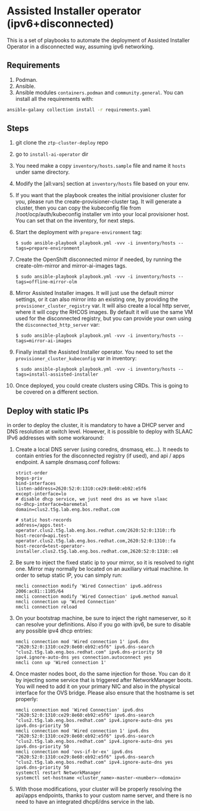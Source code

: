 # Assisted Installer operator (ipv6+disconnected) #
This is a set of playbooks to automate the deployment of Assisted Installer Operator
in a disconnected way, assuming ipv6 networking.

## Requirements ##

1. Podman.
2. Ansible.
3. Ansible modules `containers.podman` and `community.general`. You can install all the requirements with: 

  ```bash
  ansible-galaxy collection install -r requirements.yaml
  ```
        
## Steps ##

1. git clone the `ztp-cluster-deploy` repo
2. go to `install-ai-operator` dir
3. You need make a copy `inventory/hosts.sample` file and name it `hosts` under same directory.
4. Modify the [all:vars] section at `inventory/hosts` file based on your env.
5. If you want that the playbook creates the initial provisioner cluster for you, please run the
create-provisioner-cluster tag. It will generate a cluster, then you can copy the kubeconfig file
from /root/ocp/auth/kubeconfig installer vm into your local provisioner host. You can set that
on the inventory, for next steps.
6. Start the deployment with `prepare-environment` tag:

      ```console
      $ sudo ansible-playbook playbook.yml -vvv -i inventory/hosts --tags=prepare-environment
      ```

7. Create the OpenShift disconnected mirror if needed, by running the create-olm-mirror and
mirror-ai-images tags.

      ```console
      $ sudo ansible-playbook playbook.yml -vvv -i inventory/hosts --tags=offline-mirror-olm
      ```

8. Mirror Assisted Installer images. It will just use the default mirror settings, or it can also mirror
into an existing one, by providing the `provisioner_cluster_registry` var. It will also create a local
http server, where it will copy the RHCOS images. By default it will use the same VM used for the
disconnected registry, but you can provide your own using the `disconnected_http_server` var:

      ```console
      $ sudo ansible-playbook playbook.yml -vvv -i inventory/hosts --tags=mirror-ai-images
      ```
    
9. Finally install the Assisted Installer operator. You need to set the
`provisioner_cluster_kubeconfig` var in inventory:

      ```console
      $ sudo ansible-playbook playbook.yml -vvv -i inventory/hosts --tags=install-assisted-installer
      ```

10. Once deployed, you could create clusters using CRDs. This is going to be covered on a different section.

## Deploy with static IPs ##

in order to deploy the cluster, it is mandatory to have a DHCP server and DNS resolution at switch level.
However, it is possible to deploy with SLAAC IPv6 addresses with some workaround:

1. Create a local DNS server (using coredns, dnsmasq, etc...). It needs to contain entries for
the disconnected registry (if used), and api / apps endpoint. A sample dnsmasq.conf follows:

      ```
      strict-order
      bogus-priv
      bind-interfaces
      listen-address=2620:52:0:1310:ce29:8e60:eb92:e5f6
      except-interface=lo
      # disable dhcp service, we just need dns as we have slaac
      no-dhcp-interface=baremetal
      domain=clus2.t5g.lab.eng.bos.redhat.com

      # static host-records
      address=/apps.test-operator.clus2.t5g.lab.eng.bos.redhat.com/2620:52:0:1310::fb
      host-record=api.test-operator.clus2.t5g.lab.eng.bos.redhat.com,2620:52:0:1310::fa
      host-record=test-operator-installer.clus2.t5g.lab.eng.bos.redhat.com,2620:52:0:1310::e8
      ```
2. Be sure to inject the fixed static ip to your mirror, so it is resolved to right one.
Mirror may normally be located on an auxiliary virtual machine. In order to setup static
IP, you can simply run:

      ```
      nmcli connection modify 'Wired Connection' ipv6.address 2006:ac81::1105/64
      nmcli connection modify 'Wired Connection' ipv6.method manual
      nmcli connection up 'Wired Connection'
      nmcli connection reload
      ```

3. On your bootstrap machine, be sure to inject the right nameserver, so it can resolve your
definitions. Also if you go with ipv6, be sure to disable any possible ipv4 dhcp entries:

      ```
      nmcli connection mod 'Wired connection 1' ipv6.dns "2620:52:0:1310:ce29:8e60:eb92:e5f6" ipv6.dns-search "clus2.t5g.lab.eng.bos.redhat.com" ipv6.dns-priority 50 ipv4.ignore-auto-dns yes connection.autoconnect yes
      nmcli conn up 'Wired connection 1'
      ```

4. Once master nodes boot, do the same injection for those. You can do it by injecting some
service that is triggered after NetworkManager boots. You will need to add it on your primary
NIC and also in the physical interface for the OVS bridge. Please also ensure that the
hostname is set properly:

      ```
      nmcli connection mod 'Wired Connection' ipv6.dns "2620:52:0:1310:ce29:8e60:eb92:e5f6" ipv6.dns-search "clus2.t5g.lab.eng.bos.redhat.com" ipv4.ignore-auto-dns yes ipv6.dns-priority 50
      nmcli connection mod 'Wired connection 1' ipv6.dns "2620:52:0:1310:ce29:8e60:eb92:e5f6" ipv6.dns-search "clus2.t5g.lab.eng.bos.redhat.com" ipv4.ignore-auto-dns yes ipv6.dns-priority 50
      nmcli connection mod 'ovs-if-br-ex' ipv6.dns "2620:52:0:1310:ce29:8e60:eb92:e5f6" ipv6.dns-search "clus2.t5g.lab.eng.bos.redhat.com" ipv4.ignore-auto-dns yes ipv6.dns-priority 50
      systemctl restart NetworkManager
      systemctl set-hostname <cluster_name>-master-<number>-<domain>
      ```
5. With those modifications, your cluster will be properly resolving the api/apps endpoints, thanks
to your custom name server, and there is no need to have an integrated dhcp6/dns service in the lab.
